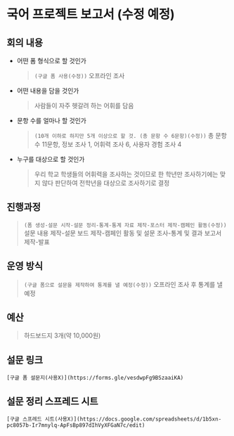 # 국어 프로젝트 보고서 (수정 예정)

## 회의 내용
- 어떤 폼 형식으로 할 것인가
	> ```(구글 폼 사용(수정))``` 오프라인 조사  
- 어떤 내용을 담을 것인가
	> 사람들이 자주 헷갈려 하는 어휘를 담음
- 문항 수를 얼마나 할 것인가
	> ```(10개 이하로 하지만 5개 이상으로 할 것. (총 문항 수 6문항)(수정))``` 총 문항 수 11문항, 정보 조사 1, 어휘력 조사 6, 사용자 경험 조사 4  
- 누구를 대상으로 할 것인가
	> 우리 학교 학생들의 어휘력을 조사하는 것이므로 한 학년만 조사하기에는 맞지 않다 판단하여 전학년을 대상으로 조사하기로 결정

## 진행과정
> ```(폼 생성-설문 시작-설문 정리-통계-통계 자료 제작-포스터 제작-캠페인 활동(수정))``` 설문 내용 제작-설문 보드 제작-캠페인 활동 및 설문 조사-통계 및 결과 보고서 제작-발표  

## 운영 방식
> ```(구글 폼으로 설문을 제작하여 통계를 낼 예정(수정))``` 오프라인 조사 후 통계를 낼 예정  

## 예산
> 하드보드지 3개(약 10,000원)  

## 설문 링크  
```
[구글 폼 설문지(사용X)](https://forms.gle/vesdwpFg9BSzaaiKA)  
```

## 설문 정리 스프레드 시트
```  
[구글 스프레드 시트(사용X)](https://docs.google.com/spreadsheets/d/1b5xn-pc8057b-Ir7mnylq-ApFsBp897dIhVyXFGaN7c/edit)  
```